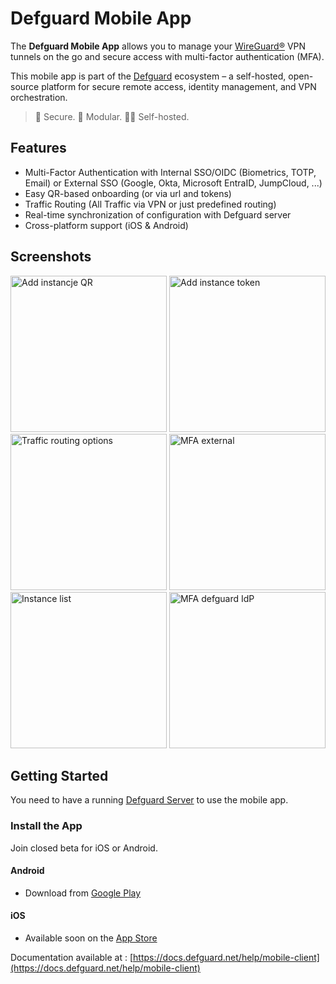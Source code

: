 # Defguard Mobile App

The **Defguard Mobile App** allows you to manage your [WireGuard®](https://www.wireguard.com/) VPN tunnels on the go and secure access with multi-factor authentication (MFA).

This mobile app is part of the [Defguard](https://defguard.net) ecosystem – a self-hosted, open-source platform for secure remote access, identity management, and VPN orchestration.

> 🔐 Secure. 🧩 Modular. 🧑‍💻 Self-hosted.

## Features

- Multi-Factor Authentication with Internal SSO/OIDC (Biometrics, TOTP, Email) or External SSO (Google, Okta, Microsoft EntraID, JumpCloud, ...)
- Easy QR-based onboarding (or via url and tokens)
- Traffic Routing (All Traffic via VPN or just predefined routing)
- Real-time synchronization of configuration with Defguard server
- Cross-platform support (iOS & Android)

## Screenshots

<img width="250" alt="Add instancje QR" src="https://github.com/user-attachments/assets/32cfd409-6b57-47f6-a817-b4dd4603d8ad" />
<img width="250" alt="Add instance token" src="https://github.com/user-attachments/assets/2f18b47d-f57d-487d-9f2a-23a972d9bcab" />
<img width="250" alt="Traffic routing options" src="https://github.com/user-attachments/assets/c3ead16b-95e8-40cf-8f47-26e9bf861bcb" />
<img width="250" alt="MFA external" src="https://github.com/user-attachments/assets/c959c1c2-e26c-4605-92a9-54d2788273a9" />
<img width="250" alt="Instance list" src="https://github.com/user-attachments/assets/8fb7c5ba-4d11-4452-997a-b2bd17b468d0" />
<img width="250" alt="MFA defguard IdP" src="https://github.com/user-attachments/assets/d08d008e-22f2-4f14-9b1b-db6eccb3c3dc" />


## Getting Started

You need to have a running [Defguard Server](https://github.com/DefGuard/defguard) to use the mobile app.

### Install the App

Join closed beta for iOS or Android.

#### Android
- Download from [Google Play](https://play.google.com/store/apps/details?id=net.defguard.mobile)

#### iOS
- Available soon on the [App Store](https://testflight.apple.com/join/Jvdhkt7h)

Documentation available at : [https://docs.defguard.net/help/mobile-client](https://docs.defguard.net/help/mobile-client)
